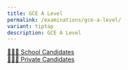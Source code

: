 ```yaml
---
title: GCE A Level
permalink: /examinations/gce-a-level/
variant: tiptap
description: GCE A Level
---
```

<p></p>
<div class="isomer-card-grid"><a rel="noopener noreferrer nofollow" href="/examinations/gce-a-level/sch-cddts" class="isomer-card"><div class="isomer-card-body"><div class="isomer-card-title">👨🏻‍🎓 School Candidates</div><div class="isomer-card-link"> </div></div></a>
<a rel="noopener noreferrer nofollow" href="/examinations/gce-a-level/pte-cddts" class="isomer-card">
<div class="isomer-card-body">
<div class="isomer-card-title">🙋🏻‍♀️ Private Candidates</div>
<div class="isomer-card-link"></div>
</div>
</a>
</div>
<p></p>